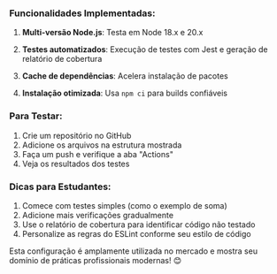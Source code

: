 
### Funcionalidades Implementadas:
1. **Multi-versão Node.js**: Testa em Node 18.x e 20.x

3. **Testes automatizados**: Execução de testes com Jest e geração de relatório de cobertura
4. **Cache de dependências**: Acelera instalação de pacotes
5. **Instalação otimizada**: Usa `npm ci` para builds confiáveis

### Para Testar:
1. Crie um repositório no GitHub
2. Adicione os arquivos na estrutura mostrada
3. Faça um push e verifique a aba "Actions"
4. Veja os resultados dos testes 

### Dicas para Estudantes:
1. Comece com testes simples (como o exemplo de soma)
2. Adicione mais verificações gradualmente
3. Use o relatório de cobertura para identificar código não testado
4. Personalize as regras do ESLint conforme seu estilo de código

Esta configuração é amplamente utilizada no mercado e mostra seu domínio de práticas profissionais modernas! 😊